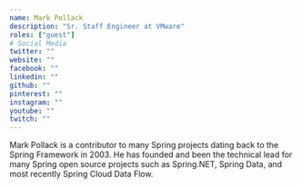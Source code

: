 ```yaml
---
name: Mark Pollack
description: "Sr. Staff Engineer at VMware"
roles: ["guest"]
# Social Media 
twitter: ""
website: ""
facebook: ""
linkedin: ""
github: ""
pinterest: ""
instagram: ""
youtube: ""
twitch: ""
---
```


<!-- markdownlint-disable MD041-->
Mark Pollack is a contributor to many Spring projects dating back to the Spring Framework in 2003. He has founded and been the technical lead for many Spring open source projects such as Spring.NET, Spring Data, and most recently Spring Cloud Data Flow.

<!--more-->
